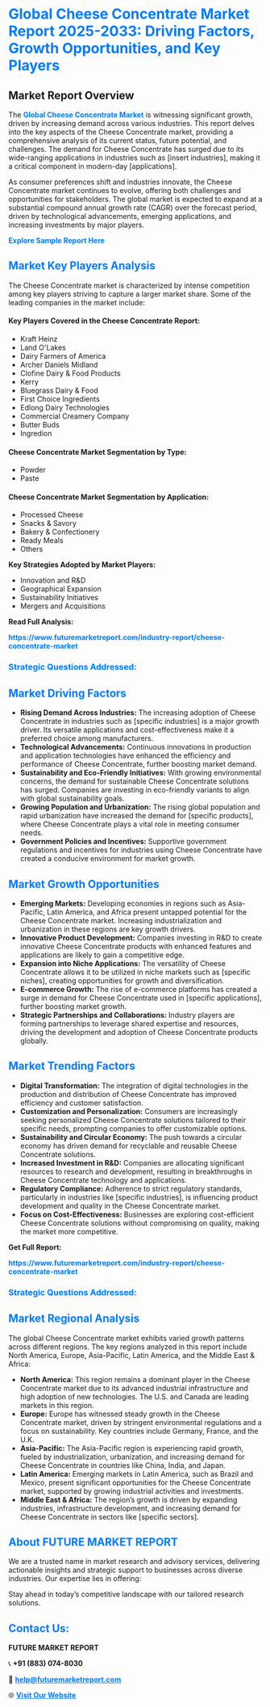 <h1 style="color: #007BFF;">Global Cheese Concentrate Market Report 2025-2033: Driving Factors, Growth Opportunities, and Key Players</h1>

<section id="overview">
<h2>Market Report Overview</h2>
<p>The <a href="https://www.futuremarketreport.com/industry-report/cheese-concentrate-market" style="color: #007BFF; text-decoration: none;"><strong>Global Cheese Concentrate Market</strong></a> is witnessing significant growth, driven by increasing demand across various industries. This report delves into the key aspects of the Cheese Concentrate market, providing a comprehensive analysis of its current status, future potential, and challenges. The demand for Cheese Concentrate has surged due to its wide-ranging applications in industries such as [insert industries], making it a critical component in modern-day [applications].</p>
<p>As consumer preferences shift and industries innovate, the Cheese Concentrate market continues to evolve, offering both challenges and opportunities for stakeholders. The global market is expected to expand at a substantial compound annual growth rate (CAGR) over the forecast period, driven by technological advancements, emerging applications, and increasing investments by major players.</p>
</section>

<section id="overview">
<p><a href="https://www.futuremarketreport.com/request-sample/reportId=51779" style="color: #007BFF; text-decoration: none;"><strong>Explore Sample Report Here</strong></a></p>
</section>

<section id="key-players">
<h2 style="color: #007BFF;">Market Key Players Analysis</h2>
<p>The Cheese Concentrate market is characterized by intense competition among key players striving to capture a larger market share. Some of the leading companies in the market include:</p>
<h4>Key Players Covered in the Cheese Concentrate Report:</h4>
<ul><li>Kraft Heinz</li><li>Land O&#039;Lakes</li><li>Dairy Farmers of America</li><li>Archer Daniels Midland</li><li>Clofine Dairy &amp; Food Products</li><li>Kerry</li><li>Bluegrass Dairy &amp; Food</li><li>First Choice Ingredients</li><li>Edlong Dairy Technologies</li><li>Commercial Creamery Company</li><li>Butter Buds</li><li>Ingredion</li></ul>
<h4>Cheese Concentrate Market Segmentation by Type:</h4>
<ul><li>Powder</li><li>Paste</li></ul>

<h4>Cheese Concentrate Market Segmentation by Application:</h4>
<ul><li>Processed Cheese</li><li>Snacks &amp; Savory</li><li>Bakery &amp; Confectionery</li><li>Ready Meals</li><li>Others</li></ul>
<p><strong>Key Strategies Adopted by Market Players:</strong></p>
<ul>
<li>Innovation and R&D</li>
<li>Geographical Expansion</li>
<li>Sustainability Initiatives</li>
<li>Mergers and Acquisitions</li>
</ul>
</section>

<section>
<p><strong>Read Full Analysis: </strong></p><a href="https://www.futuremarketreport.com/industry-report/cheese-concentrate-market" style="color: #007BFF; text-decoration: none;"><strong>https://www.futuremarketreport.com/industry-report/cheese-concentrate-market</strong></a>
<h3 style="color: #007BFF;">Strategic Questions Addressed:</h3>
</section>

<section id="driving-factors">
<h2 style="color: #007BFF;">Market Driving Factors</h2>
<ul>
<li><strong>Rising Demand Across Industries:</strong> The increasing adoption of Cheese Concentrate in industries such as [specific industries] is a major growth driver. Its versatile applications and cost-effectiveness make it a preferred choice among manufacturers.</li>
<li><strong>Technological Advancements:</strong> Continuous innovations in production and application technologies have enhanced the efficiency and performance of Cheese Concentrate, further boosting market demand.</li>
<li><strong>Sustainability and Eco-Friendly Initiatives:</strong> With growing environmental concerns, the demand for sustainable Cheese Concentrate solutions has surged. Companies are investing in eco-friendly variants to align with global sustainability goals.</li>
<li><strong>Growing Population and Urbanization:</strong> The rising global population and rapid urbanization have increased the demand for [specific products], where Cheese Concentrate plays a vital role in meeting consumer needs.</li>
<li><strong>Government Policies and Incentives:</strong> Supportive government regulations and incentives for industries using Cheese Concentrate have created a conducive environment for market growth.</li>
</ul>
</section>

<section id="growth-opportunities">
<h2 style="color: #007BFF;">Market Growth Opportunities</h2>
<ul>
<li><strong>Emerging Markets:</strong> Developing economies in regions such as Asia-Pacific, Latin America, and Africa present untapped potential for the Cheese Concentrate market. Increasing industrialization and urbanization in these regions are key growth drivers.</li>
<li><strong>Innovative Product Development:</strong> Companies investing in R&D to create innovative Cheese Concentrate products with enhanced features and applications are likely to gain a competitive edge.</li>
<li><strong>Expansion into Niche Applications:</strong> The versatility of Cheese Concentrate allows it to be utilized in niche markets such as [specific niches], creating opportunities for growth and diversification.</li>
<li><strong>E-commerce Growth:</strong> The rise of e-commerce platforms has created a surge in demand for Cheese Concentrate used in [specific applications], further boosting market growth.</li>
<li><strong>Strategic Partnerships and Collaborations:</strong> Industry players are forming partnerships to leverage shared expertise and resources, driving the development and adoption of Cheese Concentrate products globally.</li>
</ul>
</section>

<section id="trending-factors">
<h2 style="color: #007BFF;">Market Trending Factors</h2>
<ul>
<li><strong>Digital Transformation:</strong> The integration of digital technologies in the production and distribution of Cheese Concentrate has improved efficiency and customer satisfaction.</li>
<li><strong>Customization and Personalization:</strong> Consumers are increasingly seeking personalized Cheese Concentrate solutions tailored to their specific needs, prompting companies to offer customizable options.</li>
<li><strong>Sustainability and Circular Economy:</strong> The push towards a circular economy has driven demand for recyclable and reusable Cheese Concentrate solutions.</li>
<li><strong>Increased Investment in R&D:</strong> Companies are allocating significant resources to research and development, resulting in breakthroughs in Cheese Concentrate technology and applications.</li>
<li><strong>Regulatory Compliance:</strong> Adherence to strict regulatory standards, particularly in industries like [specific industries], is influencing product development and quality in the Cheese Concentrate market.</li>
<li><strong>Focus on Cost-Effectiveness:</strong> Businesses are exploring cost-efficient Cheese Concentrate solutions without compromising on quality, making the market more competitive.</li>
</ul>
</section>

<section>
<p><strong>Get Full Report: </strong></p><a href="https://www.futuremarketreport.com/industry-report/cheese-concentrate-market" style="color: #007BFF; text-decoration: none;"><strong>https://www.futuremarketreport.com/industry-report/cheese-concentrate-market</strong></a>
<h3 style="color: #007BFF;">Strategic Questions Addressed:</h3>
</section>


<section id="regional-analysis">
<h2 style="color: #007BFF;">Market Regional Analysis</h2>
<p>The global Cheese Concentrate market exhibits varied growth patterns across different regions. The key regions analyzed in this report include North America, Europe, Asia-Pacific, Latin America, and the Middle East & Africa:</p>
<ul>
<li><strong>North America:</strong> This region remains a dominant player in the Cheese Concentrate market due to its advanced industrial infrastructure and high adoption of new technologies. The U.S. and Canada are leading markets in this region.</li>
<li><strong>Europe:</strong> Europe has witnessed steady growth in the Cheese Concentrate market, driven by stringent environmental regulations and a focus on sustainability. Key countries include Germany, France, and the U.K.</li>
<li><strong>Asia-Pacific:</strong> The Asia-Pacific region is experiencing rapid growth, fueled by industrialization, urbanization, and increasing demand for Cheese Concentrate in countries like China, India, and Japan.</li>
<li><strong>Latin America:</strong> Emerging markets in Latin America, such as Brazil and Mexico, present significant opportunities for the Cheese Concentrate market, supported by growing industrial activities and investments.</li>
<li><strong>Middle East & Africa:</strong> The region’s growth is driven by expanding industries, infrastructure development, and increasing demand for Cheese Concentrate in sectors like [specific sectors].</li>
</ul>
</section>

<footer>
<h2 style="color: #007BFF;">About FUTURE MARKET REPORT</h2>
<p>We are a trusted name in market research and advisory services, delivering actionable insights and strategic support to businesses across diverse industries. Our expertise lies in offering:</p>

<p>Stay ahead in today’s competitive landscape with our tailored research solutions.</p>

<h2 style="color: #007BFF;">Contact Us:</h2>
<p><strong>FUTURE MARKET REPORT</strong></p>
<p>📞 <strong>+91 (883) 074-8030</strong></p>
<p>📧 <strong><a href="mailto:help@futuremarketreport.com" style="color: #007BFF;">help@futuremarketreport.com</a></strong></p>
<p>🌐 <strong><a href="https://www.futuremarketreport.com/" style="color: #007BFF;">Visit Our Website</a></strong></p>
</footer>